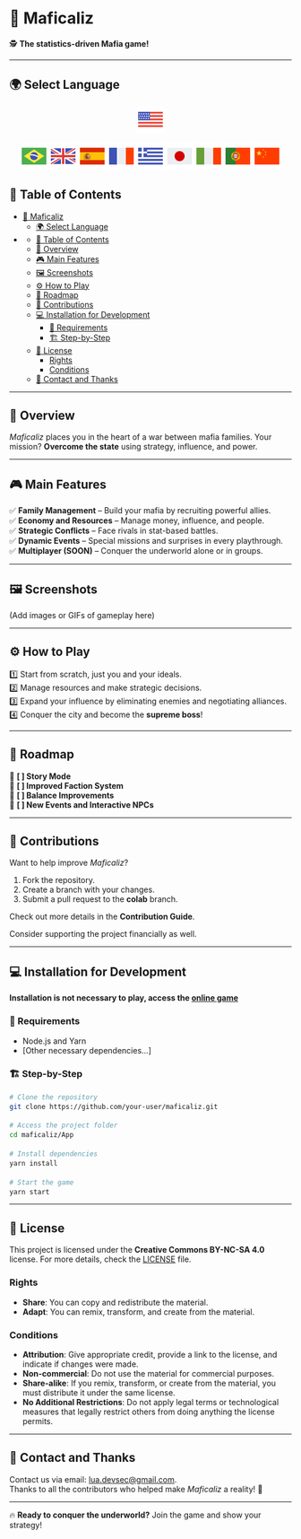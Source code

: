# 🎩 Maficaliz

🕵️ **The statistics-driven Mafia game!**

---

## 🌍 Select Language

<div align="center"> 

[![English](./flag-icons/flag-usa-48.png)](./README.en.md)

[![Portuguese](./flag-icons/flag-brazil-48.png)](../../README.md) [![English](./flag-icons/flag-great-britain-48.png)](./README.gb.md) [![Español](./flag-icons/flag-spain-flag-48.png)](./README.es.md) [![Français](./flag-icons/flag-france-48.png)](./README.fr.md) [![Ελληνικά](./flag-icons/flag-greece-48.png)](./README.gr.md) [![日本語](./flag-icons/flag-japan-48.png)](./README.jp.md) [![Italiano](./flag-icons/flag-italy-48.png)](./README.it.md) [![Português (Portugal)](./flag-icons/flag-portugal-48.png)](./README.pt.md) [![中文](./flag-icons/flag-china-48.png)](./README.ch.md)

</div>

## 📑 Table of Contents  

- [🎩 Maficaliz](#-maficaliz)
  - [🌍 Select Language](#-select-language)
- [](#)
  - [📑 Table of Contents](#-table-of-contents)
  - [📖 Overview](#-overview)
  - [🎮 Main Features](#-main-features)
  - [🖼️ Screenshots](#️-screenshots)
  - [⚙️ How to Play](#️-how-to-play)
  - [🚀 Roadmap](#-roadmap)
  - [🤝 Contributions](#-contributions)
  - [💻 Installation for Development](#-installation-for-development)
    - [🔧 Requirements](#-requirements)
    - [🏗️ Step-by-Step](#️-step-by-step)
  - [📜 License](#-license)
    - [Rights](#rights)
    - [Conditions](#conditions)
  - [💌 Contact and Thanks](#-contact-and-thanks)

---

## 📖 Overview  

*Maficaliz* places you in the heart of a war between mafia families. Your mission? **Overcome the state** using strategy, influence, and power.

---

## 🎮 Main Features  

✅ **Family Management** – Build your mafia by recruiting powerful allies.  
✅ **Economy and Resources** – Manage money, influence, and people.  
✅ **Strategic Conflicts** – Face rivals in stat-based battles.  
✅ **Dynamic Events** – Special missions and surprises in every playthrough.  
✅ **Multiplayer (SOON)** – Conquer the underworld alone or in groups.  

---

## 🖼️ Screenshots  

(Add images or GIFs of gameplay here)

---

## ⚙️ How to Play  

1️⃣ Start from scratch, just you and your ideals.  
2️⃣ Manage resources and make strategic decisions.  
3️⃣ Expand your influence by eliminating enemies and negotiating alliances.  
4️⃣ Conquer the city and become the **supreme boss**!

---

## 🚀 Roadmap  

🔹 **[ ] Story Mode**  
🔹 **[ ] Improved Faction System**  
🔹 **[ ] Balance Improvements**  
🔹 **[ ] New Events and Interactive NPCs**  

---

## 🤝 Contributions  

Want to help improve *Maficaliz*?

1. Fork the repository.  
2. Create a branch with your changes.  
3. Submit a pull request to the **colab** branch.  

Check out more details in the **Contribution Guide**.

Consider supporting the project financially as well.

---

## 💻 Installation for Development  

**Installation is not necessary to play, access the [online game](https://maficaliz.github.io/Maficaliz)**

### 🔧 Requirements  

- Node.js and Yarn  
- [Other necessary dependencies...]  

### 🏗️ Step-by-Step  

```bash
# Clone the repository
git clone https://github.com/your-user/maficaliz.git  

# Access the project folder
cd maficaliz/App

# Install dependencies
yarn install  

# Start the game
yarn start  
```

---

## 📜 License

This project is licensed under the **Creative Commons BY-NC-SA 4.0** license. For more details, check the [LICENSE](../../LICENSE) file.

### Rights  

- **Share**: You can copy and redistribute the material.  
- **Adapt**: You can remix, transform, and create from the material.

### Conditions  

- **Attribution**: Give appropriate credit, provide a link to the license, and indicate if changes were made.  
- **Non-commercial**: Do not use the material for commercial purposes.  
- **Share-alike**: If you remix, transform, or create from the material, you must distribute it under the same license.  
- **No Additional Restrictions**: Do not apply legal terms or technological measures that legally restrict others from doing anything the license permits.

---

## 💌 Contact and Thanks  

Contact us via email: [lua.devsec@gmail.com](mailto:lua.devsec@gmail.com).  
Thanks to all the contributors who helped make *Maficaliz* a reality! 🎉

---

🔥 **Ready to conquer the underworld?** Join the game and show your strategy!
